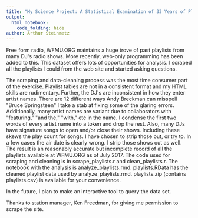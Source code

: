 ```yaml
---
title: "My Science Project: A Statistical Examination of 33 Years of Playlists WFMU.org."
output: 
  html_notebook: 
    code_folding: hide
author: Arthur Steinmetz
---
```

Free form radio, WFMU.ORG maintains a huge trove of past playlists from many DJ's radio shows.  More recently, web-only programming has been added to this.  This dataset offers lots of opportunities for analysis.  I scraped all the playlists I could from the web site and started asking questions.

The scraping and data-cleaning process was the most time consumer part of the exercise. Playlist tables are not in a consistent format and my HTML skills are rudimentary.  Further, the DJ's are inconsistent in how they enter artist names.  There are 12 different ways Andy Breckman can misspell "Bruce Springsteen"  I take a stab at fixing some of the glaring errors. Additionally, many artist names are variant due to collaborators with "featuring," "and the," "with," etc in the name.  I condense the first two words of every artist name into a token and drop the rest. Also, many DJs have signature songs to open and/or close their shows.  Including these skews the play count for songs.  I have chosen to strip those out, or try to.  In a few cases the air date is clearly wrong. I strip those shows out as well. The result is an reasonably accurate but incomplete record of all the playlists available at WFMU.ORG as of July 2017.  The code used for scraping and cleaning is in scrape_playlists.r and clean_playlists.r.  The notebook with the analysis is analyze_playlists.rmd. playlists.RData has the cleaned playlist data used by analyze_playlists.rmd. playlists.zip (contains playlists.csv) is available for your convenience.

In the future, I plan to make an interactive tool to query the data set.

Thanks to station manager, Ken Freedman, for giving me permission to scrape the site.
